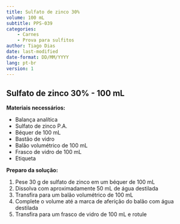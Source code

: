 ```yaml
---
title: Sulfato de zinco 30%
volume: 100 mL
subtitle: PPS-039
categories:
    - Carnes
    - Prova para sulfitos
author: Tiago Dias
date: last-modified
date-format: DD/MM/YYYY
lang: pt-br
version: 1
---
```


## Sulfato de zinco 30% - 100 mL

**Materiais necessários:**

- Balança analítica
- Sulfato de zinco P.A.
- Béquer de 100 mL
- Bastão de vidro
- Balão volumétrico de 100 mL
- Frasco de vidro de 100 mL
- Etiqueta

**Preparo da solução:**

1. Pese 30 g de sulfato de zinco em um béquer de 100 mL
2. Dissolva com aproximadamente 50 mL de água destilada
3. Transfira para um balão volumétrico de 100 mL
4. Complete o volume até a marca de aferição do balão com água destilada
5. Transfira para um frasco de vidro de 100 mL e rotule

